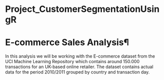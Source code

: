 # Project_CustomerSegmentationUsingR

# E-commerce Sales Analysis¶

In this analysis we will be working with the E-commerce dataset from the UCI Machine Learning Repository which contains around 150.000 transactions for an UK-based online retailer. The dataset contains actual data for the period 2010/2011 grouped by country and transaction day.